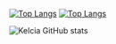 [![Top Langs](https://github-readme-stats.vercel.app/api/top-langs/?username=Kelcia253&layout=demo&theme=midnight-purple&langs_count=7)](https://github.com/anuraghazra/github-readme-stats)                        [![Top Langs](https://github-readme-stats.vercel.app/api/top-langs/?username=Kelcia253&layout=compact&theme=ocean_dark&langs_count=10)](https://github.com/anuraghazra/github-readme-stats)

![Kelcia GitHub stats](https://github-readme-stats.vercel.app/api?username=Kelcia253&show_icons=true&theme=ocean_dark)
